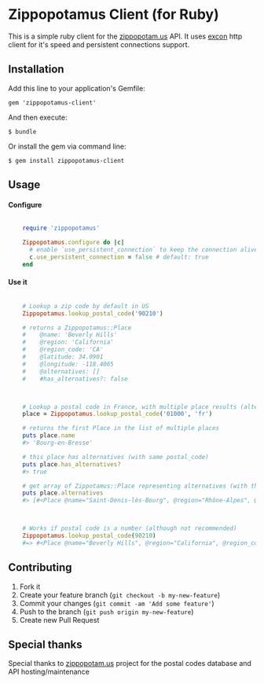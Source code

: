 # Zippopotamus Client (for Ruby)

This is a simple ruby client for the [zippopotam.us](http://zippopotam.us) API.
It uses [excon](https://github.com/geemus/excon) http client for it's speed and persistent connections support.

## Installation

Add this line to your application's Gemfile:

    gem 'zippopotamus-client'

And then execute:

    $ bundle

Or install the gem via command line:

    $ gem install zippopotamus-client


## Usage

#### Configure

```ruby

    require 'zippopotamus'

    Zippopotamus.configure do |c|
      # enable `use_persistent_connection` to keep the connection alive between subsequent calls
      c.use_persistent_connection = false # default: true
    end
```

#### Use it

```ruby
    
    # Lookup a zip code by default in US 
    Zippopotamus.lookup_postal_code('90210')

    # returns a Zippopotamus::Place
    #    @name: 'Beverly Hills'
    #    @region: 'California'
    #    @region_code: 'CA'
    #    @latitude: 34.0901
    #    @longitude: -118.4065
    #    @alternatives: []
    #    #has_alternatives?: false



    # Lookup a postal code in France, with multiple place results (alternatives)
    place = Zippopotamus.lookup_postal_code('01000', 'fr')

    # returns the first Place in the list of multiple places
    puts place.name
    #> 'Bourg-en-Bresse'

    # this place has alternatives (with same postal_code)
    puts place.has_alternatives?
    #> true

    # get array of Zippotamus::Place representing alternatives (with the same postal_code)
    puts place.alternatives
    #> [#<Place @name="Saint-Denis-lès-Bourg", @region="Rhône-Alpes", @region_code="B9", @latitude=46.2022, @longitude=5.1892>]



    # Works if postal code is a number (although not recommended)
    Zippopotamus.lookup_postal_code(90210)
    #=> #<Place @name="Beverly Hills", @region="California", @region_code="CA", @latitude=34.0901, @longitude=-118.4065, @alternatives=[]>
```


## Contributing

1. Fork it
2. Create your feature branch (`git checkout -b my-new-feature`)
3. Commit your changes (`git commit -am 'Add some feature'`)
4. Push to the branch (`git push origin my-new-feature`)
5. Create new Pull Request


## Special thanks

Special thanks to [zippopotam.us](http://zippopotam.us) project for the postal codes database and API hosting/maintenance

